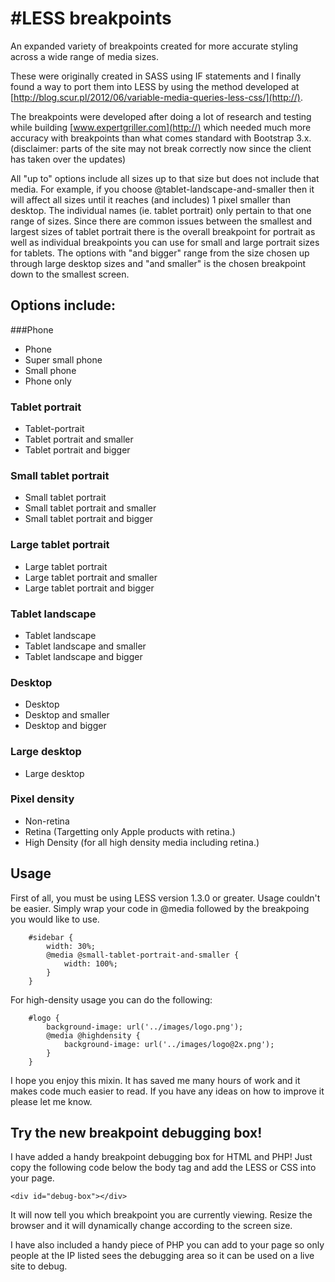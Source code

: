 #LESS breakpoints
================

An expanded variety of breakpoints created for more accurate styling across a wide range of media sizes.

These were originally created in SASS using IF statements and I finally found a way to port them into LESS by using the method developed at [http://blog.scur.pl/2012/06/variable-media-queries-less-css/](http://).

The breakpoints were developed after doing a lot of research and testing while building [www.expertgriller.com](http://) which needed much more accuracy with breakpoints than what comes standard with Bootstrap 3.x. (disclaimer: parts of the site may not break correctly now since the client has taken over the updates)

All "up to" options include all sizes up to that size but does not include that media. For example, if you choose @tablet-landscape-and-smaller then it will affect all sizes until it reaches (and includes) 1 pixel smaller than desktop. The individual names (ie. tablet portrait) only pertain to that one range of sizes. Since there are common issues between the smallest and largest sizes of tablet portrait there is the overall breakpoint for portrait as well as individual breakpoints you can use for small and large portrait sizes for tablets. The options with "and bigger" range from the size chosen up through large desktop sizes and "and smaller" is the chosen breakpoint down to the smallest screen.

## Options include:

###Phone

- Phone
- Super small phone
- Small phone
- Phone only

### Tablet portrait

- Tablet-portrait
- Tablet portrait and smaller
- Tablet portrait and bigger

### Small tablet portrait

- Small tablet portrait
- Small tablet portrait and smaller
- Small tablet portrait and bigger

### Large tablet portrait

- Large tablet portrait
- Large tablet portrait and smaller
- Large tablet portrait and bigger


### Tablet landscape

- Tablet landscape
- Tablet landscape and smaller
- Tablet landscape and bigger

### Desktop

- Desktop
- Desktop and smaller
- Desktop and bigger

### Large desktop

- Large desktop

### Pixel density

- Non-retina
- Retina (Targetting only Apple products with retina.)
- High Density (for all high density media including retina.)

## Usage

First of all, you must be using LESS version 1.3.0 or greater. Usage couldn't be easier. Simply wrap your code in @media followed by the breakpoing you would like to use.

		#sidebar {
			width: 30%;
			@media @small-tablet-portrait-and-smaller {
				width: 100%;
			}
		}

For high-density usage you can do the following:

		#logo {
			background-image: url('../images/logo.png');
			@media @highdensity {
				background-image: url('../images/logo@2x.png');
			}
		}

I hope you enjoy this mixin. It has saved me many hours of work and it makes code much easier to read. If you have any ideas on how to improve it please let me know.

## Try the new breakpoint debugging box!

I have added a handy breakpoint debugging box for HTML and PHP! Just copy the following code below the body tag and add the LESS or CSS into your page.

	<div id="debug-box"></div>
	
It will now tell you which breakpoint you are currently viewing. Resize the browser and it will dynamically change according to the screen size.

I have also included a handy piece of PHP you can add to your page so only people at the IP listed sees the debugging area so it can be used on a live site to debug.

